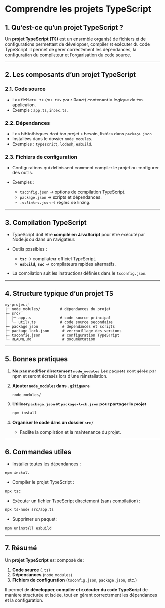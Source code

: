 # Comprendre les projets TypeScript

## 1. Qu’est-ce qu’un projet TypeScript ?

Un **projet TypeScript (TS)** est un ensemble organisé de fichiers et de configurations permettant de développer, compiler et exécuter du code TypeScript.
Il permet de gérer correctement les dépendances, la configuration du compilateur et l’organisation du code source.

---

## 2. Les composants d’un projet TypeScript

### 2.1. Code source

* Les fichiers `.ts` (ou `.tsx` pour React) contenant la logique de ton application.
* Exemple : `app.ts`, `index.ts`.

### 2.2. Dépendances

* Les bibliothèques dont ton projet a besoin, listées dans `package.json`.
* Installées dans le dossier `node_modules`.
* Exemples : `typescript`, `lodash`, `esbuild`.

### 2.3. Fichiers de configuration

* Configurations qui définissent comment compiler le projet ou configurer des outils.
* Exemples :

  * `tsconfig.json` → options de compilation TypeScript.
  * `package.json` → scripts et dépendances.
  * `.eslintrc.json` → règles de linting.

---

## 3. Compilation TypeScript

* TypeScript doit être **compilé en JavaScript** pour être exécuté par Node.js ou dans un navigateur.
* Outils possibles :

  * **`tsc`** → compilateur officiel TypeScript.
  * **`esbuild`**, **`swc`** → compilateurs rapides alternatifs.
* La compilation suit les instructions définies dans le `tsconfig.json`.

---

## 4. Structure typique d’un projet TS

```
my-project/
├─ node_modules/         # dépendances du projet
├─ src/
│  ├─ app.ts             # code source principal
│  └─ utils.ts           # code source secondaire
├─ package.json           # dépendances et scripts
├─ package-lock.json      # verrouillage des versions
├─ tsconfig.json          # configuration TypeScript
└─ README.md              # documentation
```

---

## 5. Bonnes pratiques

1. **Ne pas modifier directement `node_modules`**
   Les paquets sont gérés par npm et seront écrasés lors d’une réinstallation.

2. **Ajouter `node_modules` dans `.gitignore`**

   ```gitignore
   node_modules/
   ```

3. **Utiliser `package.json` et `package-lock.json` pour partager le projet**

   ```bash
   npm install
   ```

4. **Organiser le code dans un dossier `src/`**

   * Facilite la compilation et la maintenance du projet.

---

## 6. Commandes utiles

* Installer toutes les dépendances :

```bash
npm install
```

* Compiler le projet TypeScript :

```bash
npx tsc
```

* Exécuter un fichier TypeScript directement (sans compilation) :

```bash
npx ts-node src/app.ts
```

* Supprimer un paquet :

```bash
npm uninstall esbuild
```

---

## 7. Résumé

Un **projet TypeScript** est composé de :

1. **Code source** (`.ts`)
2. **Dépendances** (`node_modules`)
3. **Fichiers de configuration** (`tsconfig.json`, `package.json`, etc.)

Il permet de **développer, compiler et exécuter du code TypeScript** de manière structurée et isolée, tout en gérant correctement les dépendances et la configuration.


